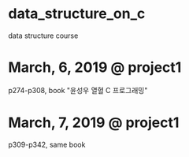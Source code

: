 # data_structure_on_c
data structure course 

# March, 6, 2019 @ project1

p274-p308, book "윤성우 열혈 C 프로그래밍" <br> 

# March, 7, 2019 @ project1

p309-p342, same book<br> 